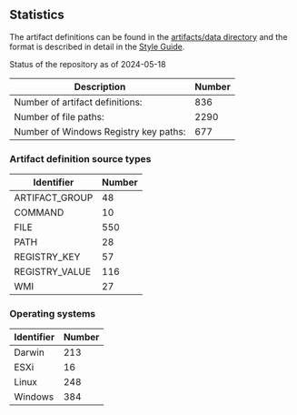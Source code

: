 ## Statistics

The artifact definitions can be found in the
[artifacts/data directory](https://github.com/ForensicArtifacts/artifacts/tree/main/artifacts/data) and the format is described
in detail in the [Style Guide](https://artifacts.readthedocs.io/en/latest/sources/Format-specification.html).

Status of the repository as of 2024-05-18

Description | Number
--- | ---
Number of artifact definitions: | 836
Number of file paths: | 2290
Number of Windows Registry key paths: | 677

### Artifact definition source types

Identifier | Number
--- | ---
ARTIFACT_GROUP | 48
COMMAND | 10
FILE | 550
PATH | 28
REGISTRY_KEY | 57
REGISTRY_VALUE | 116
WMI | 27

### Operating systems

Identifier | Number
--- | ---
Darwin | 213
ESXi | 16
Linux | 248
Windows | 384

